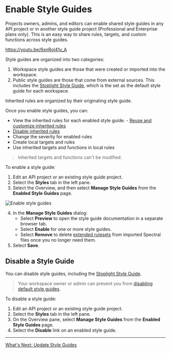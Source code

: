 # Enable Style Guides

Projects owners, admins, and editors can enable shared style guides in any API project or in another style guide project (Professional and Enterprise plans only). This is an easy way to share rules, targets, and custom functions across style guides.

https://youtu.be/6xnRoI41v_A

Style guides are organized into two categories:

1. Workspace style guides are those that were created or imported into the workspace.
2. Public style guides are those that come from external sources. This includes the [Stoplight Style Guide](https://apistylebook.stoplight.io/docs/stoplight-style-guide), which is the set as the default style guide for each workspace.

Inherited rules are organized by their originating style guide.

Once you enable style guides, you can:

- View the inherited rules for each enabled style guide. - [Reuse and customize inherited rules](reuse-and-customize-rules.md)
- [Disable inherited rules](j-disable-rules.md)
- Change the severity for enabled rules
- Create local targets and rules
- Use inherited targets and functions in local rules

> Inherited targets and functions can't be modified.

To enable a style guide:

1. Edit an API project or an existing style guide project.
2. Select the **Styles** tab in the left pane.
3. Select the Overview, and then select **Manage Style Guides** from the **Enabled Style Guides** page.

![Enable style guides](https://stoplight.io/api/v1/projects/cHJqOjI/images/NoHp1wJ3xyc)

4. In the **Manage Style Guides** dialog:
    * Select **Preview** to open the style guide documentation in a separate browser tab.
    * Select **Enable** for one or more style guides.
    * Select **Remove** to delete [extended rulesets](https://meta.stoplight.io/docs/spectral/01baf06bdd05a-rulesets#extending-rulesets) from imported Spectral files once you no longer need them.
5. Select **Save**.

## Disable a Style Guide

You can disable style guides, including the [Stoplight Style Guide](https://apistylebook.stoplight.io/docs/stoplight-style-guide).

> Your workspace owner or admin can prevent you from [disabling default style guides](../2.-workspaces/workspace-governance.md). 

To disable a style guide:

1. Edit an API project or an existing style guide project.
2. Select the **Styles** tab in the left pane.
3. On the Overview pane, select **Manage Style Guides** from the **Enabled Style Guides** page.
4. Select the **Disable** link on an enabled style guide.

---

[What's Next: Update Style Guides](f.refresh-style-guide.md)